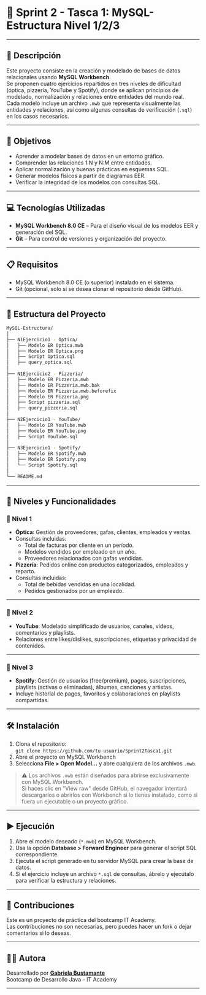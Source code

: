 # 🚨 Sprint 2 - Tasca 1: MySQL-Estructura Nivel 1/2/3

---

## 📄 Descripción

Este proyecto consiste en la creación y modelado de bases de datos relacionales usando **MySQL Workbench**.  
Se proponen cuatro ejercicios repartidos en tres niveles de dificultad (óptica, pizzería, YouTube y Spotify), donde se aplican principios de modelado, normalización y relaciones entre entidades del mundo real.  
Cada modelo incluye un archivo `.mwb` que representa visualmente las entidades y relaciones, así como algunas consultas de verificación (`.sql`) en los casos necesarios.

---

## 🎯 Objetivos

- Aprender a modelar bases de datos en un entorno gráfico.
- Comprender las relaciones 1:N y N:M entre entidades.
- Aplicar normalización y buenas prácticas en esquemas SQL.
- Generar modelos físicos a partir de diagramas EER.
- Verificar la integridad de los modelos con consultas SQL.

---

## 💻 Tecnologías Utilizadas

- **MySQL Workbench 8.0 CE** – Para el diseño visual de los modelos EER y generación del SQL.
- **Git** – Para control de versiones y organización del proyecto.

---

## 📋 Requisitos

- MySQL Workbench 8.0 CE (o superior) instalado en el sistema.
- Git (opcional, solo si se desea clonar el repositorio desde GitHub).

---

## 📁 Estructura del Proyecto

```bash
MySQL-Estructura/
│
├── N1Ejercicio1 - Optica/
│   ├── Modelo ER Optica.mwb
│   ├── Modelo ER Optica.png
│   ├── Script Optica.sql
│   ├── query_optica.sql
│
├── N1Ejercicio2 - Pizzeria/
│   ├── Modelo ER Pizzeria.mwb
│   ├── Modelo ER Pizzeria.mwb.bak
│   ├── Modelo ER Pizzeria.mwb.beforefix
│   ├── Modelo ER Pizzeria.png
│   ├── Script pizzeria.sql
│   ├── query_pizzeria.sql
│   
├── N2Ejercicio1 - YouTube/
│   ├── Modelo ER YouTube.mwb
│   ├── Modelo ER YouTube.png
│   ├── Script YouTube.sql
│
├── N3Ejercicio1 - Spotify/
│   ├── Modelo ER Spotify.mwb
│   ├── Modelo ER Spotify.png
│   └── Script Spotify.sql
│
└── README.md
```

---

## 🧪 Niveles y Funcionalidades

### 🔹 Nivel 1 

- **Óptica**: Gestión de proveedores, gafas, clientes, empleados y ventas.
- Consultas incluidas:
    - Total de facturas por cliente en un período.
    - Modelos vendidos por empleado en un año.
    - Proveedores relacionados con gafas vendidas.
- **Pizzería**: Pedidos online con productos categorizados, empleados y reparto.
- Consultas incluidas:
    - Total de bebidas vendidas en una localidad.
    - Pedidos gestionados por un empleado.
    
---

### 🔸 Nivel 2 

- **YouTube**: Modelado simplificado de usuarios, canales, vídeos, comentarios y playlists.
- Relaciones entre likes/dislikes, suscripciones, etiquetas y privacidad de contenidos.

---

### 🔺 Nivel 3

- **Spotify**: Gestión de usuarios (free/premium), pagos, suscripciones, playlists (activas o eliminadas), álbumes, canciones y artistas.
- Incluye historial de pagos, favoritos y colaboraciones en playlists compartidas.

---

## 🛠️ Instalación

1. Clona el repositorio:  
    `git clone https://github.com/tu-usuario/Sprint2Tasca1.git`
2. Abre el proyecto en MySQL Workbench
3. Selecciona **File > Open Model...** y abre cualquiera de los archivos `.mwb`.

> ⚠️ Los archivos `.mwb` están diseñados para abrirse exclusivamente con MySQL Workbench.  
> Si haces clic en "View raw" desde GitHub, el navegador intentará descargarlos o abrirlos con Workbench si lo tienes instalado, como si fuera un ejecutable o un proyecto gráfico.

---

## ▶️ Ejecución

  1. Abre el modelo deseado (`*.mwb`) en MySQL Workbench.
  2. Usa la opción **Database > Forward Engineer** para generar el script SQL correspondiente.
  3. Ejecuta el script generado en tu servidor MySQL para crear la base de datos.
  4. Si el ejercicio incluye un archivo `*.sql` de consultas, ábrelo y ejecútalo para verificar la estructura y relaciones.
  
---

## 🤝 Contribuciones  
  
Este es un proyecto de práctica del bootcamp IT Academy.    
Las contribuciones no son necesarias, pero puedes hacer un fork o dejar comentarios si lo deseas.  
  
---

## 👩‍💻 Autora

Desarrollado por **[Gabriela Bustamante](https://github.com/GabyB73)**  
Bootcamp de Desarrollo Java - IT Academy  


---
